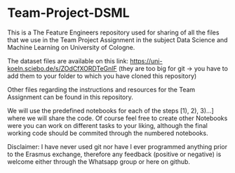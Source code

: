 # Team-Project-DSML
This is a The Feature Engineers repository used for sharing of all the files that we use in the Team Project Assignment in the subject Data Science and Machine Learning on University of Cologne.

The dataset files are available on this link: https://uni-koeln.sciebo.de/s/ZOdCfXORDTeGnlF (they are too big for git -> you have to add them to your folder to which you have cloned this repository)

Other files regarding the instructions and resources for the Team Assignment can be found in this repository.

We will use the predefined notebooks for each of the steps [1), 2), 3)...] where we will share the code. Of course feel free to create other Notebooks were you can work on different tasks to your liking, although the final working code should be commited through the numbered notebooks.

Disclaimer: I have never used git nor have I ever programmed anything prior to the Erasmus exchange, therefore any feedback (positive or negative) is welcome either through the Whatsapp group or here on github. 
